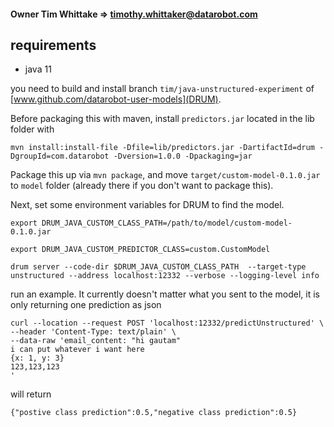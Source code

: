 #### Owner Tim Whittake => timothy.whittaker@datarobot.com

## requirements 

* java 11

you need to build and install branch `tim/java-unstructured-experiment` of [www.github.com/datarobot-user-models](DRUM). 

Before packaging this with maven, install `predictors.jar` located in the lib folder with 

`mvn install:install-file -Dfile=lib/predictors.jar -DartifactId=drum -DgroupId=com.datarobot -Dversion=1.0.0 -Dpackaging=jar`

Package this up via `mvn package`, and move `target/custom-model-0.1.0.jar` to `model` folder (already there if you don't want to package this).  

Next, set some environment variables for DRUM to find the model. 

`export DRUM_JAVA_CUSTOM_CLASS_PATH=/path/to/model/custom-model-0.1.0.jar`

`export DRUM_JAVA_CUSTOM_PREDICTOR_CLASS=custom.CustomModel`

`drum server --code-dir $DRUM_JAVA_CUSTOM_CLASS_PATH  --target-type unstructured --address localhost:12332 --verbose --logging-level info`

run an example.  It currently doesn't matter what you sent to the model, it is only returning one prediction as json

```
curl --location --request POST 'localhost:12332/predictUnstructured' \
--header 'Content-Type: text/plain' \
--data-raw 'email_content: "hi gautam"
i can put whatever i want here
{x: 1, y: 3}
123,123,123
'
```

will return 

`{"postive class prediction":0.5,"negative class prediction":0.5}`
